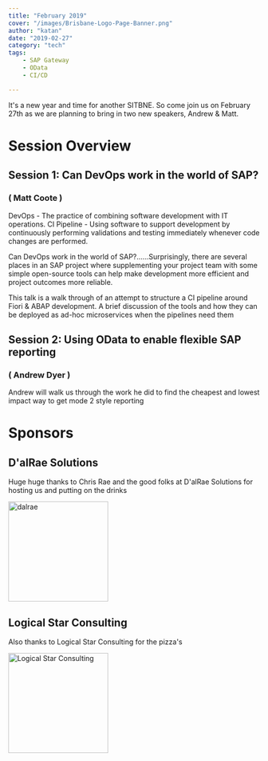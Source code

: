 ```yaml
---
title: "February 2019"
cover: "/images/Brisbane-Logo-Page-Banner.png"
author: "katan"
date: "2019-02-27"
category: "tech"
tags:
    - SAP Gateway
    - OData
    - CI/CD 

---
```


It's a new year and time for another SITBNE.  So come join us on February 27th as we are planning to bring in two new speakers, Andrew & Matt. 

# Session Overview

## Session 1: Can DevOps work in the world of SAP? 
### ( Matt Coote )

DevOps - The practice of combining software development with IT operations.
CI Pipeline - Using software to support development by continuously performing validations and testing immediately whenever code changes are performed.

Can DevOps work in the world of SAP?......Surprisingly, there are several places in an SAP project where supplementing your project team with some simple open-source tools can help make development more efficient and project outcomes more reliable.

This talk is a walk through of an attempt to structure a CI pipeline around Fiori & ABAP development. A brief discussion of the tools and how they can be deployed as ad-hoc microservices when the pipelines need them

## Session 2: Using OData to enable flexible SAP reporting
### ( Andrew Dyer )
Andrew will walk us through the work he did to find the cheapest and lowest impact way to get mode 2 style reporting 

# Sponsors

## D'alRae Solutions
Huge huge thanks to Chris Rae and the good folks at D'alRae Solutions for hosting us and putting on the drinks 

<img src="/images/sponsor logos/dalrae logo.png" alt="dalrae" width="200"/>

## Logical Star Consulting
Also thanks to Logical Star Consulting for the pizza's

<img src="/images/sponsor logos/Logical Star Consulting Logo.png" alt="Logical Star Consulting" width="200"/>
